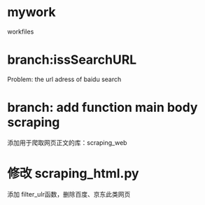 # mywork
workfiles
# branch:issSearchURL
Problem: the url adress of baidu search
# branch: add function main body scraping
添加用于爬取网页正文的库：scraping_web

# 修改 scraping_html.py
添加 filter_ulr函数，删除百度、京东此类网页
